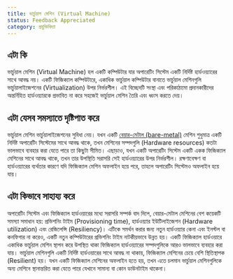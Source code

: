 ```yaml
---
title: ভার্চুয়াল মেশিন (Virtual Machine)
status: Feedback Appreciated
category: প্রযুক্তিবিদ্যা
---
```


## এটা কি

ভার্চুয়াল মেশিন (Virtual Machine) হল একটি কম্পিউটার যার অপারেটিং সিস্টেম একটি নির্দিষ্ট হার্ডওয়্যারের সাথে আবদ্ধ নয়। একটি ফিজিক্যাল কম্পিউটারে, একাধিক ভার্চুয়াল কম্পিউটার বানাতে ভার্চুয়াল মেশিনগুলি ভার্চুয়ালাইজেশনের (Virtualization) উপর নির্ভরশীল। এই বিচ্ছেদটি সংস্থা এবং পরিকাঠামো প্রদানকারীদের অন্তর্নিহিত হার্ডওয়্যারকে প্রভাবিত না করে সহজেই ভার্চুয়াল মেশিন তৈরি এবং ধ্বংস করতে দেয়।

## এটা যেসব সমস্যাতে দৃষ্টিপাত করে

ভার্চুয়াল মেশিন ভার্চুয়ালাইজেশনের সুবিধা নেয়। যখন একটি [বেয়ার-মেটাল (bare-metal)](/bare-metal-machine/) মেশিন শুধুমাত্র একটি নির্দিষ্ট অপারেটিং সিস্টেমের সাথে আবদ্ধ থাকে, তখন মেশিনের সম্পদগুলি (Hardware resources) কতটা ভালভাবে ব্যবহার করা যেতে পারে তা কিছুটা সীমিত। এছাড়াও, যখন একটি অপারেটিং সিস্টেম একটি একক ফিজিক্যাল মেশিনের সাথে আবদ্ধ থাকে, তখন তার উপস্থিতি সরাসরি সেই হার্ডওয়্যারের উপর নির্ভরশীল। রক্ষণাবেক্ষণ বা হার্ডওয়্যারের ব্যর্থতার কারণে যদি ফিজিক্যাল মেশিন অফলাইন হয়ে পরে, তাহলে অপারেটিং সিস্টেমও অফলাইন হয়ে যায়।

## এটা কিভাবে সাহায্য করে

অপারেটিং সিস্টেম এবং ফিজিক্যাল হার্ডওয়ারের মধ্যে সরাসরি সম্পর্ক বাদ দিলে, বেয়ার-মেটাল মেশিনের বেশ কয়েকটি সমস্যা সমাধান হয়: প্রভিশনিং টাইম (Provisioning time), হার্ডওয়্যার ইউটিলাইজেশন (Hardware utilization) এবং রেজিলেন্সি (Resiliency)। এটিকে সমর্থন করার জন্য নতুন হার্ডওয়্যার কেনা এবং ইনস্টল বা কনফিগার না করেও, একটি নতুন কম্পিউটারের প্রভিশনিং টাইম নাটকীয়ভাবে উন্নত হয়। একটি ফিজিক্যাল হার্ডওয়ারে একাধিক ভার্চুয়াল মেশিন স্থাপন করে উপস্থিত থাকা ফিজিক্যাল হার্ডওয়্যারের সম্পদগুলিকে আরও ভালভাবে ব্যবহার করা যায়। ভার্চুয়াল মেশিনগুলি একটি নির্দিষ্ট হার্ডওয়ারের সাথে আবদ্ধ না থাকায়, ফিজিক্যাল মেশিনের চেয়ে বেশি স্থিতিস্থাপক (Resilient) হয়। যখন একটি ফিজিক্যাল মেশিনের অফলাইন হতে হয়, তখন এতে চলমান ভার্চুয়াল মেশিনগুলিকে অন্য মেশিনে স্থানান্তরিত করা যেতে পারে যেখানে সামান্য বা কোন ডাউনটাইম থাকেনা।
